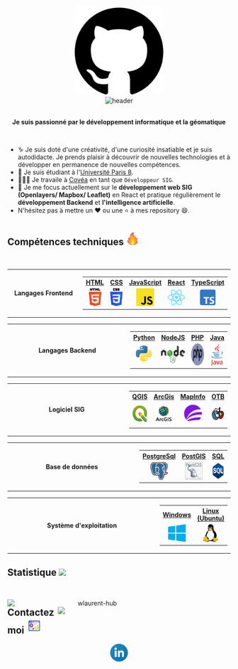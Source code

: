 <div align=center>
    <img src="https://github.com/WLaurent-Hub/WLaurent-Hub/blob/main/image/github.png" alt="GitHub" height="200"> 
</div>
<div align=center>
    <img src="https://readme-typing-svg.herokuapp.com?color=%236FDA44&size=32&center=true&vCenter=true&width=600&height=50&lines=Salut,+c'est+Laurent+%F0%9F%91%8B;Développeur+SIG+Étudiant;Développement+Fullstack;SIG+Webmapping+Geodatabase;QGIS+ArcGis" alt="header" />
</div>
<br>
<p align="center">
  <b>Je suis passionné par le développement informatique et la géomatique</b>
</p>
<br>

- ♑ Je suis doté d'une créativité, d'une curiosité insatiable et je suis autodidacte. Je prends plaisir à découvrir de nouvelles technologies et à développer en permanence de nouvelles compétences.
- 📓 Je suis étudiant à l'[Université Paris 8](https://www.univ-paris8.fr/-Master-Geomatique-Geodecisionnel-Geomarketing-et-Multimedia-G2M-).
- 👨🏻‍💻 Je travaile à [Covéa](https://www.covea.eu/fr) en tant que `Développeur SIG`.
- 🌱 Je me focus actuellement sur le **développement web SIG (Openlayers/ Mapbox/ Leaflet)** en React et pratique régulièrement le **développement Backend** et **l'intelligence artificielle**.
- N'hésitez pas à mettre un ❤ ou une ⭐ à mes repository 😄.

<h2>Compétences techniques <img src="https://github.com/WLaurent-Hub/WLaurent-Hub/blob/main/image/github-stats.gif" height="35px"></h2>

<br>

<table>
  <tr>
    <td align="center" width="300">
      <b>Langages Frontend</b>
    </td>
    <td align="center">
      <table>
         <tr>
          <th><a href="https://developer.mozilla.org/fr/docs/Web/HTML">HTML</a></th>
          <th><a href="https://developer.mozilla.org/fr/docs/Web/CSS">CSS</a></th>
          <th><a href="https://developer.mozilla.org/fr/docs/Web/JavaScript">JavaScript</a></th>
          <th><a href="https://fr.reactjs.org/">React</a></th>
          <th><a href="https://www.typescriptlang.org/">TypeScript</a></th>
        </tr>
        <tr align="center">
          <td><img src="https://github.com/WLaurent-Hub/WLaurent-Hub/blob/main/image/html.svg" height="40"></td>
          <td><img src="https://github.com/WLaurent-Hub/WLaurent-Hub/blob/main/image/css.svg" height="40"></td>
          <td><img src="https://github.com/WLaurent-Hub/WLaurent-Hub/blob/main/image/js.png" height="40"></td>
          <td><img src="https://github.com/WLaurent-Hub/WLaurent-Hub/blob/main/image/react.svg" height="35"></td>
          <td><img src="https://github.com/WLaurent-Hub/WLaurent-Hub/blob/main/image/typescript.png" height="35"></td>
        </tr>
      </table>
    </td>
  </tr>
</table>

<table>
  <tr>
    <td align="center" width="332">
      <b>Langages Backend</b>
    </td>
    <td align="center">
      <table>
         <tr>
          <th><a href="https://fr.wikipedia.org/wiki/Python_(langage)">Python</a></th>
          <th><a href="https://developer.mozilla.org/fr/docs/Web/JavaScript">NodeJS</a></th>
          <th><a href="https://www.php.net/manual/fr/intro-whatis.php">PHP</a></th>
          <th><a href="https://www.oracle.com/fr/java/">Java</a></th>
        </tr>
        <tr align="center">
          <td><img src="https://github.com/WLaurent-Hub/WLaurent-Hub/blob/main/image/python.png" height="40"></td>
          <td><img src="https://github.com/WLaurent-Hub/WLaurent-Hub/blob/main/image/node.svg" height="40"></td>
          <td><img src="https://github.com/WLaurent-Hub/WLaurent-Hub/blob/main/image/php.svg" height="50"></td>
          <td><img src="https://github.com/WLaurent-Hub/WLaurent-Hub/blob/main/image/java.png" height="50"></td>
        </tr>
      </table>
    </td>
  </tr>
</table>

<table>
  <tr>
      <td align="center" width="390">
          <b>Logiciel SIG</b>
      </td>
      <td align="center">
          <table>
              <tr>
                  <th><a href="https://fr.wikipedia.org/wiki/QGIS">QGIS</a></th>
                  <th><a href="https://www.esrifrance.fr/produits/arcgis.aspx">ArcGis</a></th>
                  <th><a href="https://www.precisely.com/fr/product/precisely-mapinfo/mapinfo-pro">MapInfo</a></th>
                  <th><a href="https://www.orfeo-toolbox.org/">OTB</a></th>
              </tr>
              <tr align="center">
                  <td><img src="https://github.com/WLaurent-Hub/WLaurent-Hub/blob/main/image/qgis.png" height="40"></td>
                  <td><img src="https://github.com/WLaurent-Hub/WLaurent-Hub/blob/main/image/arcGIS_esri.png" height="40"></td>
                  <td><img src="https://github.com/WLaurent-Hub/WLaurent-Hub/blob/main/image/mapinfo.png" height="50"></td>
                  <td><img src="https://github.com/WLaurent-Hub/WLaurent-Hub/blob/main/image/otb.png" height="40"></td>
              </tr>
          </table>
      </td>
  </tr>
</table>

<table>
  <tr>
      <td align="center" width="440">
          <b>Base de données</b>
      </td>
      <td align="center">
          <table>
              <tr>
                  <th><a href="https://www.postgresql.org/">PostgreSql</a></th>
                  <th><a href="https://postgis.net/">PostGIS</a></th>
                  <th><a href="https://sql.sh/">SQL</a></th>
              </tr>
              <tr align="center">
                  <td>
                    <img src="https://github.com/WLaurent-Hub/WLaurent-Hub/blob/main/image/postgresql.png" height="40">
                  </td>
                  <td>
                    <img src="https://github.com/WLaurent-Hub/WLaurent-Hub/blob/main/image/postgis.png" height="40">
                  </td>
                  <td>
                    <img src="https://github.com/WLaurent-Hub/WLaurent-Hub/blob/main/image/sql.svg" height="40">
                  </td>
              </tr>
          </table>
      </td>
  </tr>
</table>


<table>
  <tr>
      <td align="center" width="465">
          <b>Système d'exploitation</b>
      </td>
      <td align="center">
          <table>
              <tr>
                <th><a href="https://www.microsoft.com/fr-fr/windows">Windows</a></th>
                <th><a href="https://www.linux.org/">Linux (Ubuntu)</a></th>
              </tr>
              <tr align="center">
                  <td><img src="https://github.com/WLaurent-Hub/WLaurent-Hub/blob/main/image/windows.png" height="40"></td>
                  <td><img src="https://github.com/WLaurent-Hub/WLaurent-Hub/blob/main/image/linux.png" height="40"></td>
              </tr>
          </table>
      </td>
    </tr>
</table>

<h2> Statistique <img src="https://github.com/WLaurent-Hub/WLaurent-Hub/blob/main/image/statistic.gif" height="35px"></h2>
<br>
<p align=center>
  <div align=center>
    <a>
      <img align="left" width=390 src="https://streak-stats.demolab.com/?user=WLaurent-Hub&theme=radical" alt="wlaurent-hub" />
    </a>
    <a>
      <img align="right" width=390 src="https://github-readme-stats.vercel.app/api?username=WLaurent-Hub&show_icons=true&theme=radical"/>
    </a>
  </div>
</p>

<h2> Contactez moi <img src="https://github.com/WLaurent-Hub/WLaurent-Hub/blob/main/image/statistics.gif" height="35px"></h2>
<p align="center">
  <a href="https://www.linkedin.com/in/laurent-wu-3461901a5/" target="_blank">
    <code><img src="https://github.com/WLaurent-Hub/WLaurent-Hub/blob/main/image/linkedin.png" alt="linkedin" height="auto" width="40"/></code>
  </a>
</p>
